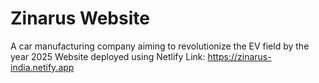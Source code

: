# Zinarus Website
A car manufacturing company aiming to revolutionize the EV field by the year 2025
Website deployed using Netlify
  Link: https://zinarus-india.netify.app
